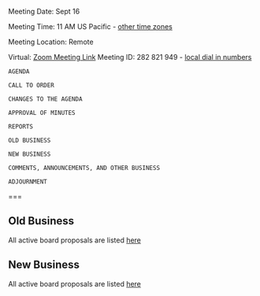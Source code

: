 Meeting Date: Sept 16

Meeting Time: 11 AM US Pacific - [other time
zones](https://www.timeanddate.com/worldclock/meetingdetails.html?year=2019&month=9&day=16&hour=18&min=0&sec=0&p1=16&p2=919&p3=78&p4=136&p5=137&p6=676)

Meeting Location: Remote

Virtual: [Zoom Meeting Link](https://zoom.us/j/282821949) Meeting ID:
282 821 949 - [local dial in numbers](https://zoom.us/u/kvUg3969)

`AGENDA`

`CALL TO ORDER`

`CHANGES TO THE AGENDA`

`APPROVAL OF MINUTES`

`REPORTS`

`OLD BUSINESS`

`NEW BUSINESS`

`COMMENTS, ANNOUNCEMENTS, AND OTHER BUSINESS`

`ADJOURNMENT`

\===

## Old Business

All active board proposals are listed
[here](https://drive.google.com/folderview?id=0BxSfMVkfLvslVXdvUFV3NkxucWc&usp=sharing)

## New Business

All active board proposals are listed
[here](https://drive.google.com/folderview?id=0BxSfMVkfLvslVXdvUFV3NkxucWc&usp=sharing)